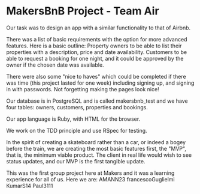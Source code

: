 # MakersBnB Project - Team Air

Our task was to design an app with a similar functionality to that of Airbnb. 

There was a list of basic requirements with the option for more advanced features. Here is a basic outline:
Property owners to be able to list their properties with a description, price and date availability.
Customers to be able to request a booking for one night, and it could be approved by the owner if
the chosen date was available.

There were also some "nice to haves" which could be completed if there was time (this project lasted for one week) including signing up, and signing in with passwords. Not forgetting making the pages look nice!

Our database is in PostgreSQL and is called makersbnb_test and we have four tables: owners, customers, properties and bookings.

Our app language is Ruby, with HTML for the browser.

We work on the TDD principle and use RSpec for testing.

In the spirit of creating a skateboard rather than a car, or indeed a bogey before the train,
we are creating the most basic features first, the "MVP", that is, the minimum viable product.
The client in real life would wish to see status updates, and our MVP is the first tangible update.

This was the first group project here at Makers and it was a learning experience for all of us.
Here we are:
AMANN23
francescoGuglielmi
KumarS14
Paul3111